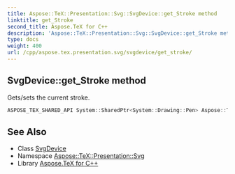 ```yaml
---
title: Aspose::TeX::Presentation::Svg::SvgDevice::get_Stroke method
linktitle: get_Stroke
second_title: Aspose.TeX for C++
description: 'Aspose::TeX::Presentation::Svg::SvgDevice::get_Stroke method. Gets/sets the current stroke in C++.'
type: docs
weight: 400
url: /cpp/aspose.tex.presentation.svg/svgdevice/get_stroke/
---
```

## SvgDevice::get_Stroke method


Gets/sets the current stroke.

```cpp
ASPOSE_TEX_SHARED_API System::SharedPtr<System::Drawing::Pen> Aspose::TeX::Presentation::Svg::SvgDevice::get_Stroke() override
```




## See Also

* Class [SvgDevice](../)
* Namespace [Aspose::TeX::Presentation::Svg](../../)
* Library [Aspose.TeX for C++](../../../)
